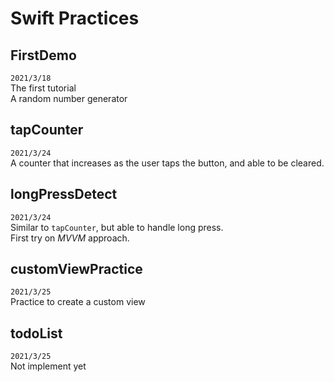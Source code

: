 # Swift Practices

## FirstDemo
`2021/3/18`  
The first tutorial  
A random number generator  

## tapCounter
`2021/3/24`  
A counter that increases as the user taps the button, and able to be cleared.  

## longPressDetect
`2021/3/24`  
Similar to `tapCounter`, but able to handle long press.  
First try on *MVVM* approach.  

## customViewPractice
`2021/3/25`\
Practice to create a custom view

## todoList
`2021/3/25`\
Not implement yet
